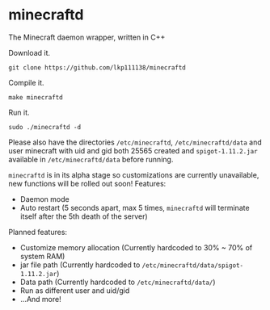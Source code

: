 # minecraftd
The Minecraft daemon wrapper, written in C++

Download it.

```git clone https://github.com/lkp111138/minecraftd```

Compile it.

```make minecraftd```

Run it.

```sudo ./minecraftd -d```

Please also have the directories ```/etc/minecraftd```, ```/etc/minecraftd/data``` and user minecraft with uid and gid both 25565 created and ```spigot-1.11.2.jar``` available in ```/etc/minecraftd/data``` before running.

```minecraftd``` is in its alpha stage so customizations are currently unavailable, new functions will be rolled out soon!
Features:
- Daemon mode
- Auto restart (5 seconds apart, max 5 times, ```minecraftd``` will terminate itself after the 5th death of the server)

Planned features: 
- Customize memory allocation (Currently hardcoded to 30% ~ 70% of system RAM)
- jar file path (Currently hardcoded to ```/etc/minecraftd/data/spigot-1.11.2.jar```)
- Data path (Currently hardcoded to ```/etc/minecraftd/data/```)
- Run as different user and uid/gid
- ...And more!

